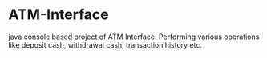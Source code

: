 # ATM-Interface
java console based project of ATM Interface. Performing various operations like deposit cash, withdrawal cash, transaction history etc.
